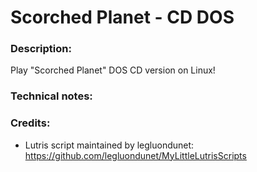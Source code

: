 # Scorched Planet - CD DOS
### Description:
Play "Scorched Planet" DOS CD version on Linux!
### Technical notes:
### Credits:
- Lutris script maintained by legluondunet: https://github.com/legluondunet/MyLittleLutrisScripts
